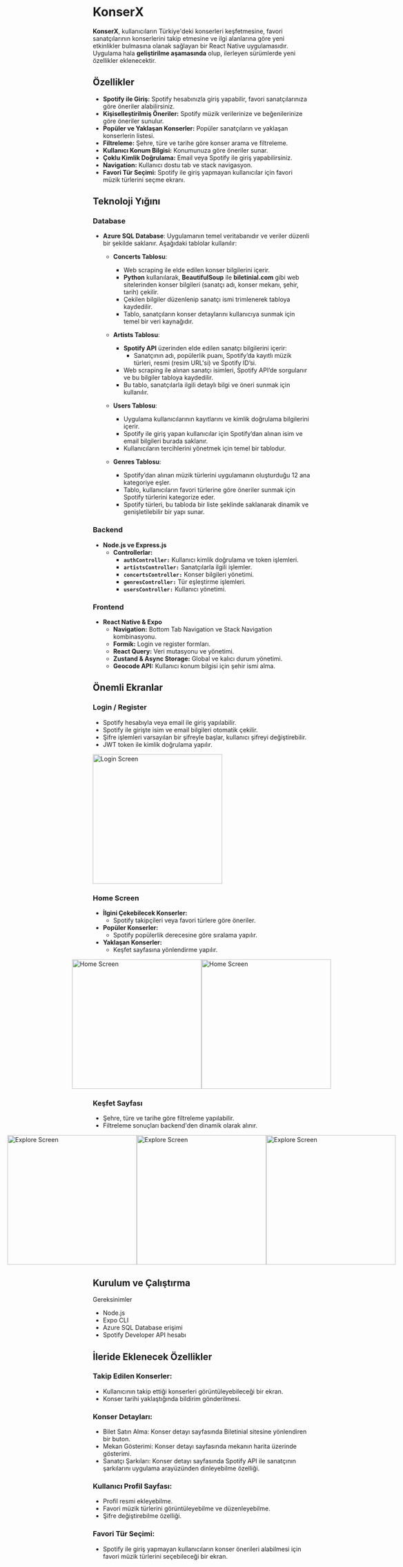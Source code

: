 # KonserX

**KonserX**, kullanıcıların Türkiye'deki konserleri keşfetmesine, favori sanatçılarının konserlerini takip etmesine ve ilgi alanlarına göre yeni etkinlikler bulmasına olanak sağlayan bir React Native uygulamasıdır. Uygulama hala **geliştirilme aşamasında** olup, ilerleyen sürümlerde yeni özellikler eklenecektir.

## Özellikler

- **Spotify ile Giriş:** Spotify hesabınızla giriş yapabilir, favori sanatçılarınıza göre öneriler alabilirsiniz.
- **Kişiselleştirilmiş Öneriler:** Spotify müzik verilerinize ve beğenilerinize göre öneriler sunulur.
- **Popüler ve Yaklaşan Konserler:** Popüler sanatçıların ve yaklaşan konserlerin listesi.
- **Filtreleme:** Şehre, türe ve tarihe göre konser arama ve filtreleme.
- **Kullanıcı Konum Bilgisi:** Konumunuza göre öneriler sunar.
- **Çoklu Kimlik Doğrulama:** Email veya Spotify ile giriş yapabilirsiniz.
- **Navigation:** Kullanıcı dostu tab ve stack navigasyon.
- **Favori Tür Seçimi:** Spotify ile giriş yapmayan kullanıcılar için favori müzik türlerini seçme ekranı.

## Teknoloji Yığını

### Database

- **Azure SQL Database**: Uygulamanın temel veritabanıdır ve veriler düzenli bir şekilde saklanır. Aşağıdaki tablolar kullanılır:

  - **Concerts Tablosu**:
    - Web scraping ile elde edilen konser bilgilerini içerir.
    - **Python** kullanılarak, **BeautifulSoup** ile **biletinial.com** gibi web sitelerinden konser bilgileri (sanatçı adı, konser mekanı, şehir, tarih) çekilir.
    - Çekilen bilgiler düzenlenip sanatçı ismi trimlenerek tabloya kaydedilir.
    - Tablo, sanatçıların konser detaylarını kullanıcıya sunmak için temel bir veri kaynağıdır.

  - **Artists Tablosu**:
    - **Spotify API** üzerinden elde edilen sanatçı bilgilerini içerir:
      - Sanatçının adı, popülerlik puanı, Spotify’da kayıtlı müzik türleri, resmi (resim URL'si) ve Spotify ID’si.
    - Web scraping ile alınan sanatçı isimleri, Spotify API’de sorgulanır ve bu bilgiler tabloya kaydedilir.
    - Bu tablo, sanatçılarla ilgili detaylı bilgi ve öneri sunmak için kullanılır.

  - **Users Tablosu**:
    - Uygulama kullanıcılarının kayıtlarını ve kimlik doğrulama bilgilerini içerir.
    - Spotify ile giriş yapan kullanıcılar için Spotify’dan alınan isim ve email bilgileri burada saklanır.
    - Kullanıcıların tercihlerini yönetmek için temel bir tablodur.

  - **Genres Tablosu**:
    - Spotify’dan alınan müzik türlerini uygulamanın oluşturduğu 12 ana kategoriye eşler.
    - Tablo, kullanıcıların favori türlerine göre öneriler sunmak için Spotify türlerini kategorize eder.
    - Spotify türleri, bu tabloda bir liste şeklinde saklanarak dinamik ve genişletilebilir bir yapı sunar.


### Backend
- **Node.js ve Express.js** 
  - **Controllerlar:**
    - **`authController:`** Kullanıcı kimlik doğrulama ve token işlemleri.
    - **`artistsController:`** Sanatçılarla ilgili işlemler.
    - **`concertsController:`** Konser bilgileri yönetimi.
    - **`genresController:`** Tür eşleştirme işlemleri.
    - **`usersController:`** Kullanıcı yönetimi.

### Frontend
- **React Native & Expo**
  - **Navigation:** Bottom Tab Navigation ve Stack Navigation kombinasyonu.
  - **Formik:** Login ve register formları.
  - **React Query:** Veri mutasyonu ve yönetimi.
  - **Zustand & Async Storage:** Global ve kalıcı durum yönetimi.
  - **Geocode API:** Kullanıcı konum bilgisi için şehir ismi alma.

## Önemli Ekranlar

### Login / Register
- Spotify hesabıyla veya email ile giriş yapılabilir.
- Spotify ile girişte isim ve email bilgileri otomatik çekilir.
- Şifre işlemleri varsayılan bir şifreyle başlar, kullanıcı şifreyi değiştirebilir.
- JWT token ile kimlik doğrulama yapılır.

<img src="assets/Screenshots/login.jpg" alt="Login Screen" width="300" />


### Home Screen
- **İlgini Çekebilecek Konserler:** 
  - Spotify takipçileri veya favori türlere göre öneriler.
- **Popüler Konserler:**
  - Spotify popülerlik derecesine göre sıralama yapılır.
- **Yaklaşan Konserler:**
  - Keşfet sayfasına yönlendirme yapılır.

<div style="display: flex; align-items: center; justify-content: center; gap: 20 px;">
  <img src="assets/Screenshots/home1.jpg" alt="Home Screen" width="300" />
  <img src="assets/Screenshots/home2.jpg" alt="Home Screen" width="300" />
</div>


### Keşfet Sayfası
- Şehre, türe ve tarihe göre filtreleme yapılabilir.
- Filtreleme sonuçları backend'den dinamik olarak alınır.

<div style="display: flex; align-items: center; justify-content: center; gap: 20 px;">
  <img src="assets/Screenshots/explore1.jpg" alt="Explore Screen" width="300" />
  <img src="assets/Screenshots/explore1.jpg" alt="Explore Screen" width="300" />
    <img src="assets/Screenshots/explore3.jpg" alt="Explore Screen" width="300" />

</div>

## Kurulum ve Çalıştırma

Gereksinimler
- Node.js
- Expo CLI
- Azure SQL Database erişimi
- Spotify Developer API hesabı

## İleride Eklenecek Özellikler

### Takip Edilen Konserler:
- Kullanıcının takip ettiği konserleri görüntüleyebileceği bir ekran.
- Konser tarihi yaklaştığında bildirim gönderilmesi.

### Konser Detayları:
- Bilet Satın Alma: Konser detayı sayfasında Biletinial sitesine yönlendiren bir buton.
- Mekan Gösterimi: Konser detayı sayfasında mekanın harita üzerinde gösterimi.
- Sanatçı Şarkıları: Konser detayı sayfasında Spotify API ile sanatçının şarkılarını uygulama arayüzünden dinleyebilme özelliği.

### Kullanıcı Profil Sayfası:
- Profil resmi ekleyebilme.
- Favori müzik türlerini görüntüleyebilme ve düzenleyebilme.
- Şifre değiştirebilme özelliği.

### Favori Tür Seçimi:
- Spotify ile giriş yapmayan kullanıcıların konser önerileri alabilmesi için favori müzik türlerini seçebileceği bir ekran.
